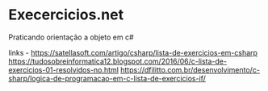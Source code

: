 # Execercicios.net
Praticando orientação a objeto em c#

links - https://satellasoft.com/artigo/csharp/lista-de-exercicios-em-csharp 
https://tudosobreinformatica12.blogspot.com/2016/06/c-lista-de-exercicios-01-resolvidos-no.html
https://dfilitto.com.br/desenvolvimento/c-sharp/logica-de-programacao-em-c-lista-de-exercicios-if/
